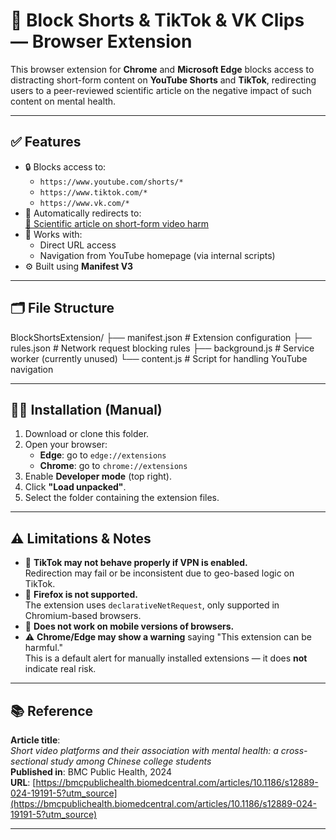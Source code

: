 # 🚫 Block Shorts & TikTok & VK Clips — Browser Extension

This browser extension for **Chrome** and **Microsoft Edge** blocks access to distracting short-form content on **YouTube Shorts** and **TikTok**, redirecting users to a peer-reviewed scientific article on the negative impact of such content on mental health.

---

## ✅ Features

- 🔒 Blocks access to:
  - `https://www.youtube.com/shorts/*`
  - `https://www.tiktok.com/*`
  - `https://www.vk.com/*`
- 🔁 Automatically redirects to:  
  [📄 Scientific article on short-form video harm](https://bmcpublichealth.biomedcentral.com/articles/10.1186/s12889-024-19191-5?utm_source)
- 🧠 Works with:
  - Direct URL access
  - Navigation from YouTube homepage (via internal scripts)
- ⚙️ Built using **Manifest V3**

---

## 🗂 File Structure

BlockShortsExtension/
├── manifest.json # Extension configuration
├── rules.json # Network request blocking rules
├── background.js # Service worker (currently unused)
└── content.js # Script for handling YouTube navigation


---

## 🧑‍🏫 Installation (Manual)

1. Download or clone this folder.
2. Open your browser:
   - **Edge**: go to `edge://extensions`
   - **Chrome**: go to `chrome://extensions`
3. Enable **Developer mode** (top right).
4. Click **"Load unpacked"**.
5. Select the folder containing the extension files.

---

## ⚠️ Limitations & Notes

- 🧭 **TikTok may not behave properly if VPN is enabled.**  
  Redirection may fail or be inconsistent due to geo-based logic on TikTok.
- 🦊 **Firefox is not supported.**  
  The extension uses `declarativeNetRequest`, only supported in Chromium-based browsers.
- 📱 **Does not work on mobile versions of browsers.**
- ⚠️ **Chrome/Edge may show a warning** saying "This extension can be harmful."  
  This is a default alert for manually installed extensions — it does **not** indicate real risk.

---

## 📚 Reference

**Article title**:  
*Short video platforms and their association with mental health: a cross-sectional study among Chinese college students*  
**Published in**: BMC Public Health, 2024  
**URL**: [https://bmcpublichealth.biomedcentral.com/articles/10.1186/s12889-024-19191-5?utm_source](https://bmcpublichealth.biomedcentral.com/articles/10.1186/s12889-024-19191-5?utm_source)

---


